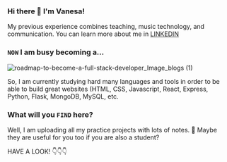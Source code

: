 ### Hi there 👋 I'm Vanesa!

My previous experience combines teaching, music technology, and communication. You can learn more about me in [LINKEDIN](https://www.linkedin.com/in/vanesajuarezparis/) 

### `NOW` I am busy becoming a...

![roadmap-to-become-a-full-stack-developer_Image_blogs (1)](https://github.com/vanesascode/vanesascode/assets/131259155/bf746aa5-4ef0-4dbd-8a96-86db3019db8c)

So, I am currently studying hard many languages and tools in order to be able to build great websites (HTML, CSS, Javascript, React, Express, Python, Flask, MongoDB, MySQL, etc. 

### What will you `FIND` here?

Well, I am uploading all my practice projects with lots of notes. 🤔 Maybe they are useful for you too if you are also a student? 

HAVE A LOOK! 👇👇👇


 
